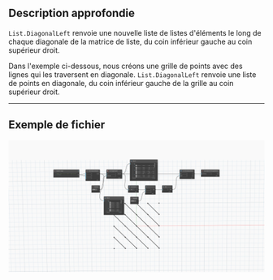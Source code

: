 ## Description approfondie
`List.DiagonalLeft` renvoie une nouvelle liste de listes d'éléments le long de chaque diagonale de la matrice de liste, du coin inférieur gauche au coin supérieur droit.

Dans l'exemple ci-dessous, nous créons une grille de points avec des lignes qui les traversent en diagonale. `List.DiagonalLeft` renvoie une liste de points en diagonale, du coin inférieur gauche de la grille au coin supérieur droit.


___
## Exemple de fichier

![List.DiagonalLeft](./DSCore.List.DiagonalLeft_img.jpg)
